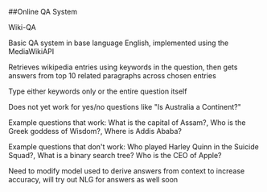 ##Online QA System 

Wiki-QA 


Basic QA system in base language English, implemented using the MediaWikiAPI 

Retrieves wikipedia entries using keywords in the question, then gets answers from top 10 related paragraphs across chosen entries 


Type either keywords only or the entire question itself 

Does not yet work for yes/no questions like "Is Australia a Continent?" 

Example questions that work: What is the capital of Assam?, Who is the Greek goddess of Wisdom?, Where is Addis Ababa? 

Example questions that don't work: Who played Harley Quinn in the Suicide Squad?, What is a binary search tree? Who is the CEO of Apple? 


Need to modify model used to derive answers from context to increase accuracy, will try out NLG for answers as well soon

